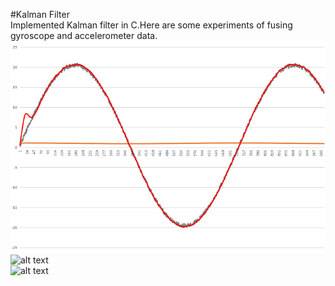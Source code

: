 #Kalman Filter  
Implemented Kalman filter in C.Here are some experiments of fusing gyroscope and accelerometer data.  
![alt text](doc/1-s.png)  
![alt text](../doc/2-s.png)  
![alt text](../doc/3-s.png)  

